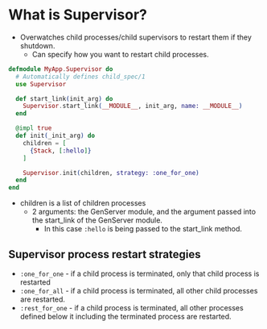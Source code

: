 # What is Supervisor?
- Overwatches child processes/child supervisors to restart them if they shutdown.
	- Can specify how you want to restart child processes.

```elixir
defmodule MyApp.Supervisor do
  # Automatically defines child_spec/1
  use Supervisor

  def start_link(init_arg) do
    Supervisor.start_link(__MODULE__, init_arg, name: __MODULE__)
  end

  @impl true
  def init(_init_arg) do
    children = [
      {Stack, [:hello]}
    ]

    Supervisor.init(children, strategy: :one_for_one)
  end
end
```
- children is a list of children processes
	- 2 arguments: the GenServer module, and the argument passed into the start_link of the GenServer module.
		- In this case `:hello` is being passed to the start_link method.

## Supervisor process restart strategies
- `:one_for_one` - if a child process is terminated, only that child process is restarted
- `:one_for_all` - if a child process is terminated, all other child processes are restarted. 
- `:rest_for_one` - if a child process is terminated, all other processes defined below it including the terminated process are restarted. 

